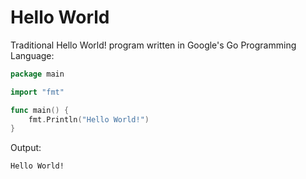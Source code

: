 # Hello World

Traditional Hello World! program written in Google's Go Programming Language:

```go
package main

import "fmt"

func main() {
	fmt.Println("Hello World!")
}
```

Output:
```
Hello World!
```
